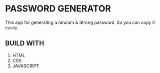 # PASSWORD GENERATOR

This app for generating a random & Strong password. So you can copy it easily.

## BUILD WITH

1. HTML
2. CSS
3. JAVASCRIPT